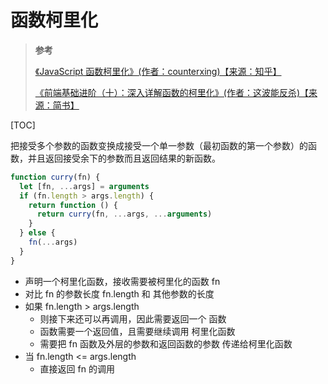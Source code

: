 # 函数柯里化

> **参考**
>
> [《JavaScript 函数柯里化》(作者：counterxing)【来源：知乎】](https://zhuanlan.zhihu.com/p/31271179)
>
> [《前端基础进阶（十）：深入详解函数的柯里化》(作者：这波能反杀)【来源：简书】](https://www.jianshu.com/p/5e1899fe7d6b)

[TOC]

把接受多个参数的函数变换成接受一个单一参数（最初函数的第一个参数）的函数，并且返回接受余下的参数而且返回结果的新函数。

```js
function curry(fn) {
  let [fn, ...args] = arguments
  if (fn.length > args.length) {
    return function () {
      return curry(fn, ...args, ...arguments)
    }
  } else {
    fn(...args)
  }
}
```

- 声明一个柯里化函数，接收需要被柯里化的函数 fn
- 对比 fn 的参数长度 fn.length 和 其他参数的长度
- 如果 fn.length > args.length
  - 则接下来还可以再调用，因此需要返回一个 函数
  - 函数需要一个返回值，且需要继续调用 柯里化函数
  - 需要把 fn 函数及外层的参数和返回函数的参数 传递给柯里化函数
- 当 fn.length <= args.length
  - 直接返回 fn 的调用
